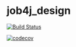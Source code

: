 # job4j_design
[![Build Status](https://travis-ci.com/AshleySunsine/job4j_design.svg?branch=master)](https://travis-ci.org/AshleySunsine/job4j_design)


[![codecov](https://codecov.io/gh/AshleySunsine/job4j_design/branch/master/graph/badge.svg)](https://codecov.io/gh/AshleySunsine/job4j_design)

